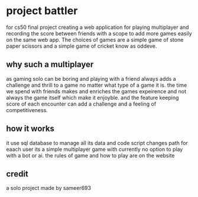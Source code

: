 # project battler
for cs50 final project creating a web application for playing multiplayer and recording the score between friends with a scope to add more games easily 
on the same web app. The choices of games are a simple game of stone paper scissors and a simple game of cricket know as oddeve.

## why such a multiplayer
as gaming solo can be boring and playing with a friend always adds a challenge and thrill to a game no matter what type of a game it is. the time we spend with 
friends makes and enriches the games expeirence and not always the game itself which make it enjoyble. and the feature keeping score of each encounter can add a challenge and a feeling of competitiveness. 

## how it works
it use sql database to manage all its data and code script changes path for eaach user its a simple multiplayer game with currently no option to play with a bot
or ai.
the rules of game and how to play are on the website

## credit
a solo project made by sameer693 
